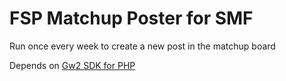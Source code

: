 # FSP Matchup Poster for SMF
Run once every week to create a new post in the matchup board

Depends on [Gw2 SDK for PHP](https://github.com/defunctl/Gw2-SDK)